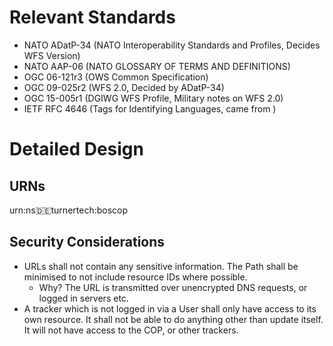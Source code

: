 

# Relevant Standards

- NATO ADatP-34 (NATO Interoperability Standards and Profiles, Decides WFS Version)
- NATO AAP-06 (NATO GLOSSARY OF TERMS AND DEFINITIONS)
- OGC 06-121r3 (OWS Common Specification)
- OGC 09-025r2 (WFS 2.0, Decided by ADatP-34)
- OGC 15-005r1 (DGIWG WFS Profile, Military notes on WFS 2.0)
- IETF RFC 4646 (Tags for Identifying Languages, came from )

# Detailed Design

## URNs

urn:ns:de:turnertech:boscop

## Security Considerations

- URLs shall not contain any sensitive information. The Path shall be minimised to not include resource IDs where possible. 
    - Why? The URL is transmitted over unencrypted DNS requests, or logged in servers etc.
- A tracker which is not logged in via a User shall only have access to its own resource. It shall not be able to do anything other than update itself. It will not have access to the COP, or other trackers.

